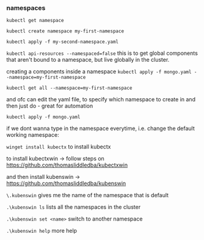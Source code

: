 
### namespaces

`kubectl get namespace`

`kubectl create namespace my-first-namespace`

`kubectl apply -f my-second-namespace.yaml`

`kubectl api-resources --namespaced=false` this is to get global components that aren't bound to a namespace, but live globally in the cluster.

creating a components inside a namespace
`kubectl apply -f mongo.yaml --namespace=my-first-namespace`

`kubectl get all --namespace=my-first-namespace`

and ofc can edit the yaml file, to specify which namespace to create in and then just do - great for automation

`kubectl apply -f mongo.yaml`

if we dont wanna type in the namespace everytime, i.e. change the default working namespace: 

`winget install kubectx` to install kubectx

to install kubectxwin -> follow steps on <https://github.com/thomasliddledba/kubectxwin>

and then install kubenswin -> <https://github.com/thomasliddledba/kubenswin>

`\.kubenswin` gives me the name of the namespace that is default

`.\kubenswin ls` lists all the namespaces in the cluster

`.\kubenswin set <name>` switch to another namespace

`.\kubenswin help` more help
